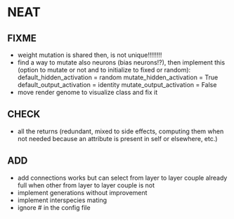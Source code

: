 # NEAT

## FIXME

- weight mutation is shared then, is not unique!!!!!!!!
- find a way to mutate also neurons (bias neurons!?), then implement this (option to mutate or not and to initialize to fixed or random):
    default_hidden_activation  = random
    mutate_hidden_activation   = True
    default_output_activation  = identity
    mutate_output_activation   = False
- move render genome to visualize class and fix it

## CHECK

- all the returns (redundant, mixed to side effects, computing them when not needed because an attribute is present in self or elsewhere, etc.)

## ADD



- add connections works but can select from layer to layer couple already full when other from layer to layer couple is not
- implement generations without improvement
- implement interspecies mating
- ignore # in the config file
